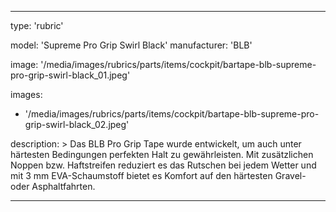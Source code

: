 ---

type: 'rubric'


model: 'Supreme Pro Grip Swirl Black'
manufacturer: 'BLB'

image: '/media/images/rubrics/parts/items/cockpit/bartape-blb-supreme-pro-grip-swirl-black_01.jpeg'

images:
  - '/media/images/rubrics/parts/items/cockpit/bartape-blb-supreme-pro-grip-swirl-black_02.jpeg'

description: >
    Das BLB Pro Grip Tape wurde entwickelt, um auch unter härtesten Bedingungen perfekten Halt zu gewährleisten. Mit zusätzlichen Noppen bzw. Haftstreifen reduziert es das Rutschen bei jedem Wetter und mit 3 mm EVA-Schaumstoff bietet es Komfort auf den härtesten Gravel- oder Asphaltfahrten.


---